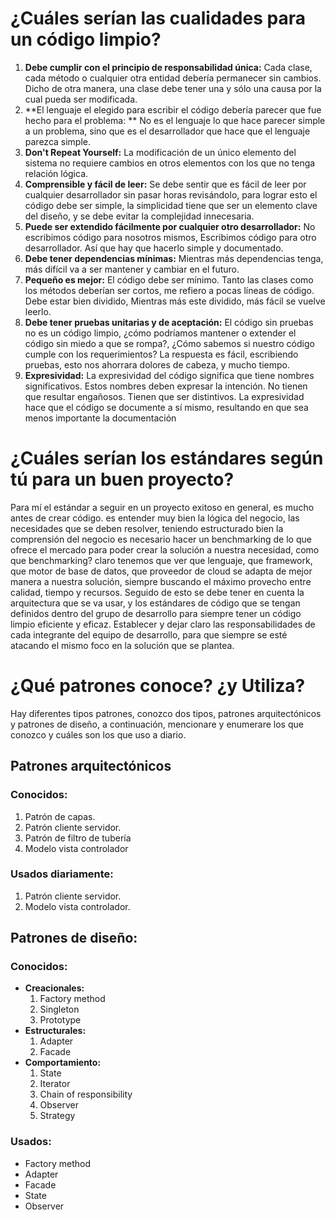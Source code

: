 # ¿Cuáles serían las cualidades para un código limpio?



1.	**Debe cumplir con el principio de responsabilidad única:** Cada clase, cada método o cualquier otra entidad debería permanecer sin cambios. Dicho de otra manera, una clase debe tener una y sólo una causa por la cual pueda ser modificada.
2. **El lenguaje el elegido para escribir el código debería parecer que fue hecho para el problema: **
   No es el lenguaje lo que hace parecer simple a un problema, sino que es el desarrollador que hace que el lenguaje parezca simple.
3.	**Don't Repeat Yourself:** La modificación de un único elemento del sistema no requiere cambios en otros elementos con los que no tenga relación lógica.
4. **Comprensible y fácil de leer:** Se debe sentir que es fácil de leer por cualquier desarrollador sin pasar horas revisándolo, para lograr esto el código debe ser simple, la simplicidad tiene que ser un elemento clave del diseño, y se debe evitar la complejidad innecesaria.
5.	**Puede ser extendido fácilmente por cualquier otro desarrollador:** No escribimos código para nosotros mismos, Escribimos código para otro desarrollador. Así que hay que hacerlo simple y documentado.
6.	**Debe tener dependencias mínimas:** Mientras más dependencias tenga, más difícil va a ser mantener y cambiar en el futuro.
7.	**Pequeño es mejor:** El código debe ser mínimo. Tanto las clases como los métodos deberían ser cortos, me refiero a pocas líneas de código. Debe estar bien dividido, Mientras más este dividido, más fácil se vuelve leerlo.
8.	**Debe tener pruebas unitarias y de aceptación:** El código sin pruebas no es un código limpio, ¿cómo podríamos mantener o extender el código sin miedo a que se rompa?, ¿Cómo sabemos si nuestro código cumple con los requerimientos? La respuesta es fácil, escribiendo pruebas, esto nos ahorrara dolores de cabeza, y mucho tiempo.
9.	**Expresividad:** La expresividad del código significa que tiene nombres significativos. Estos nombres deben expresar la intención. No tienen que resultar engañosos. Tienen que ser distintivos. La expresividad hace que el código se documente a sí mismo, resultando en que sea menos importante la documentación





# ¿Cuáles serían los estándares según tú para un buen proyecto?

Para mí el estándar a seguir en un proyecto exitoso en general, es mucho antes de crear código. es entender muy bien la lógica del negocio, las necesidades que se deben resolver, teniendo estructurado bien la comprensión del negocio es necesario hacer un benchmarking de lo que ofrece el mercado para poder crear la solución a nuestra necesidad, como que benchmarking? claro tenemos que ver que lenguaje, que framework, que motor de base de datos, que proveedor de cloud se adapta de mejor manera a nuestra solución, siempre buscando el máximo provecho entre calidad, tiempo y recursos. Seguido de esto se debe tener en cuenta la arquitectura que se va usar, y los estándares de código que se tengan definidos dentro del grupo de desarrollo para siempre tener un código limpio eficiente y eficaz. Establecer y dejar claro las responsabilidades de cada integrante del equipo de desarrollo, para que siempre se esté atacando el mismo foco en la solución que se plantea.




# ¿Qué patrones conoce? ¿y Utiliza?

Hay diferentes tipos patrones, conozco dos tipos, patrones arquitectónicos y patrones de diseño, a continuación, mencionare y enumerare los que conozco y cuáles son los que uso a diario.

## Patrones arquitectónicos

### Conocidos:

1. Patrón de capas.
2. Patrón cliente servidor.
3. Patrón de filtro de tubería
4. Modelo vista controlador

### Usados diariamente:

1. Patrón cliente servidor.
2. Modelo vista controlador.

## Patrones de diseño:

### Conocidos:

- **Creacionales:** 
  1. Factory method
  2. Singleton
  3. Prototype
- **Estructurales:**
  1. Adapter
  2. Facade
- **Comportamiento:**
  1. State
  2. Iterator
  3. Chain of responsibility
  4. Observer
  5. Strategy

### Usados:
* Factory method
* Adapter
* Facade
* State
* Observer
